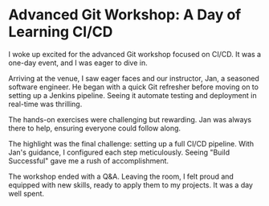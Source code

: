 # Advanced Git Workshop: A Day of Learning CI/CD

I woke up excited for the advanced Git workshop focused on CI/CD. It was a one-day event, and I was eager to dive in.

Arriving at the venue, I saw eager faces and our instructor, Jan, a seasoned software engineer. He began with a quick Git refresher before moving on to setting up a Jenkins pipeline. Seeing it automate testing and deployment in real-time was thrilling.

The hands-on exercises were challenging but rewarding. Jan was always there to help, ensuring everyone could follow along.

The highlight was the final challenge: setting up a full CI/CD pipeline. With Jan's guidance, I configured each step meticulously. Seeing "Build Successful" gave me a rush of accomplishment.

The workshop ended with a Q&A. Leaving the room, I felt proud and equipped with new skills, ready to apply them to my projects. It was a day well spent.